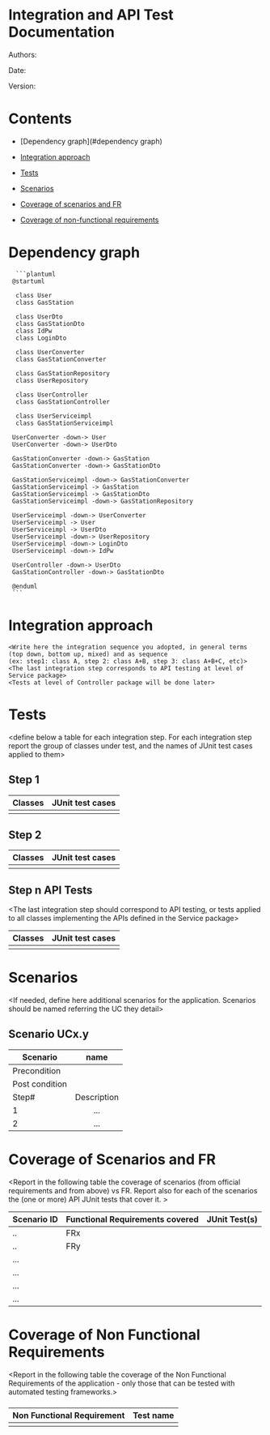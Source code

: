 # Integration and API Test Documentation

Authors:

Date:

Version:

# Contents

- [Dependency graph](#dependency graph)

- [Integration approach](#integration)

- [Tests](#tests)

- [Scenarios](#scenarios)

- [Coverage of scenarios and FR](#scenario-coverage)
- [Coverage of non-functional requirements](#nfr-coverage)



# Dependency graph 

      ```plantuml
     @startuml
     
      class User
      class GasStation
      
      class UserDto
      class GasStationDto
      class IdPw
      class LoginDto
      
      class UserConverter
      class GasStationConverter

      class GasStationRepository
      class UserRepository
      
      class UserController
      class GasStationController

      class UserServiceimpl
      class GasStationServiceimpl
     
     UserConverter -down-> User
     UserConverter -down-> UserDto

     GasStationConverter -down-> GasStation
     GasStationConverter -down-> GasStationDto

     GasStationServiceimpl -down-> GasStationConverter
     GasStationServiceimpl -> GasStation
     GasStationServiceimpl -> GasStationDto
     GasStationServiceimpl -down-> GasStationRepository

     UserServiceimpl -down-> UserConverter
     UserServiceimpl -> User
     UserServiceimpl -> UserDto
     UserServiceimpl -down-> UserRepository
     UserServiceimpl -down-> LoginDto
     UserServiceimpl -down-> IdPw

     UserController -down-> UserDto
     GasStationController -down-> GasStationDto

     @enduml
     ```
     
# Integration approach

    <Write here the integration sequence you adopted, in general terms (top down, bottom up, mixed) and as sequence
    (ex: step1: class A, step 2: class A+B, step 3: class A+B+C, etc)> 
    <The last integration step corresponds to API testing at level of Service package>
    <Tests at level of Controller package will be done later>



#  Tests

   <define below a table for each integration step. For each integration step report the group of classes under test, and the names of
     JUnit test cases applied to them>

## Step 1
| Classes  | JUnit test cases |
|--|--|
|||


## Step 2
| Classes  | JUnit test cases |
|--|--|
|||


## Step n API Tests

   <The last integration step  should correspond to API testing, or tests applied to all classes implementing the APIs defined in the Service package>

| Classes  | JUnit test cases |
|--|--|
|||




# Scenarios


<If needed, define here additional scenarios for the application. Scenarios should be named
 referring the UC they detail>

## Scenario UCx.y

| Scenario |  name |
| ------------- |:-------------:| 
|  Precondition     |  |
|  Post condition     |   |
| Step#        | Description  |
|  1     |  ... |  
|  2     |  ... |



# Coverage of Scenarios and FR


<Report in the following table the coverage of  scenarios (from official requirements and from above) vs FR. 
Report also for each of the scenarios the (one or more) API JUnit tests that cover it. >




| Scenario ID | Functional Requirements covered | JUnit  Test(s) | 
| ----------- | ------------------------------- | ----------- | 
|  ..         | FRx                             |             |             
|  ..         | FRy                             |             |             
| ...         |                                 |             |             
| ...         |                                 |             |             
| ...         |                                 |             |             
| ...         |                                 |             |             



# Coverage of Non Functional Requirements


<Report in the following table the coverage of the Non Functional Requirements of the application - only those that can be tested with automated testing frameworks.>


### 

| Non Functional Requirement | Test name |
| -------------------------- | --------- |
|                            |           |


